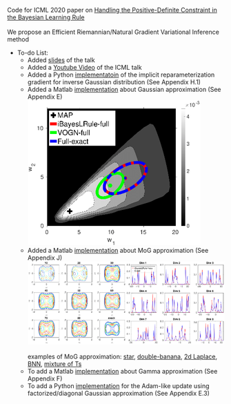 Code for ICML 2020 paper on [Handling the Positive-Definite Constraint in the Bayesian Learning Rule](https://arxiv.org/abs/2002.10060)
<br />  
We propose an Efficient Riemannian/Natural Gradient Variational Inference method
* To-do List:
  * Added [slides](https://github.com/yorkerlin/iBayesLRule/blob/master/slides.pdf) of the talk 
  * Added a [Youtube Video](https://www.youtube.com/watch?v=nu1hT-LExFg) of the ICML talk
  * Added a Python [implementatoin](https://github.com/yorkerlin/iBayesLRule/tree/master/inverse_gauss/) of the implicit reparameterization gradient for inverse Gaussian distribution (See Appendix H.1)
  * Added a Matlab [implementation](https://github.com/yorkerlin/iBayesLRule/tree/master/gauss) about Gaussian approximation (See Appendix E) 
 ![](./plots/blr2d_full.png) 
  * Added a Matlab [implementation](https://github.com/yorkerlin/iBayesLRule/tree/master/MoG) about  MoG approximation (See Appendix J)
 ![](./plots/MOG.png) <br />  
 examples of MoG approximation:
 [star](https://github.com/yorkerlin/iBayesLRule/blob/master/MoG/star.m), [double-banana](https://github.com/yorkerlin/iBayesLRule/blob/master/MoG/doublebanana.m), [2d Laplace](https://github.com/yorkerlin/iBayesLRule/blob/master/MoG/laplace.m), [BNN](https://github.com/yorkerlin/iBayesLRule/blob/master/MoG/bnn.m), [mixture of Ts](https://github.com/yorkerlin/iBayesLRule/blob/master/MoG/mixT_demo20d.m)
  * To add a Matlab [implementation](https://github.com/yorkerlin/iBayesLRule/) about Gamma approximation (See Appendix F)
  * To add a Python [implementation](https://github.com/yorkerlin/iBayesLRule/) for the Adam-like update using factorized/diagonal Gaussian approximation (See Appendix E.3)

